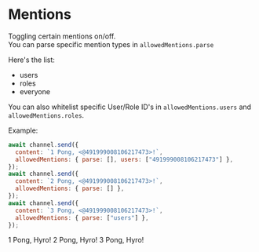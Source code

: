 # Mentions

Toggling certain mentions on/off.  
You can parse specific mention types in `allowedMentions.parse`

Here's the list:

- users
- roles
- everyone

You can also whitelist specific User/Role ID's in `allowedMentions.users` and `allowedMentions.roles`.

Example:

```js
await channel.send({
  content: `1 Pong, <@491999008106217473>!`,
  allowedMentions: { parse: [], users: ["491999008106217473"] },
});
await channel.send({
  content: `2 Pong, <@491999008106217473>!`,
  allowedMentions: { parse: [] },
});
await channel.send({
  content: `3 Pong, <@491999008106217473>!`,
  allowedMentions: { parse: ["users"] },
});
```

<div is="dis-messages" :compactMode="false">
    <dis-messages>
        <dis-message profile="gcommands">
            1 Pong, <mention profile="hyro" :highlight="true">Hyro</mention>!</b>
        </dis-message>
        <dis-message profile="gcommands">
            2 Pong, <mention profile="hyro">Hyro</mention>!</b>
        </dis-message>
        <dis-message profile="gcommands">
            3 Pong, <mention profile="hyro" :highlight="true">Hyro</mention>!</b>
        </dis-message>
    </dis-messages>
</div>

